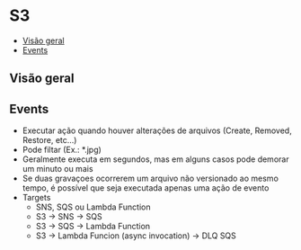# S3

- [Visão geral](#visão-geral)
- [Events](#events)

## Visão geral


## Events

- Executar ação quando houver alterações de arquivos (Create, Removed, Restore, etc...)
- Pode filtar (Ex.: *.jpg)
- Geralmente executa em segundos, mas em alguns casos pode demorar um minuto ou mais
- Se duas gravaçoes ocorrerem um arquivo não versionado ao mesmo tempo, é possível que seja executada apenas uma ação de evento
- Targets
  - SNS, SQS ou Lambda Function
  - S3 -> SNS -> SQS
  - S3 -> SQS -> Lambda Function
  - S3 -> Lambda Funcion (async invocation) -> DLQ SQS
